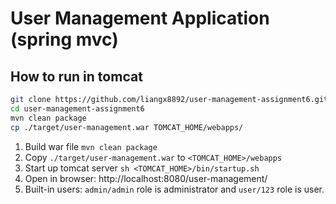 # User Management Application (spring mvc)


## How to run in tomcat

```sh
git clone https://github.com/liangx8892/user-management-assignment6.git
cd user-management-assignment6
mvn clean package
cp ./target/user-management.war TOMCAT_HOME/webapps/
```

1. Build war file `mvn clean package`
2. Copy `./target/user-management.war` to `<TOMCAT_HOME>/webapps`
3. Start up tomcat server `sh <TOMCAT_HOME>/bin/startup.sh`
4. Open in browser: http://localhost:8080/user-management/
5. Built-in users: `admin/admin` role is administrator and `user/123` role is user.
